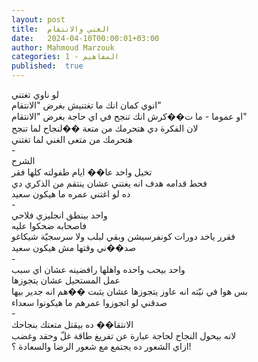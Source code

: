```yaml
---
layout: post
title:  الغني والانتقام
date:   2024-04-10T00:00:01+03:00
author: Mahmoud Marzouk
categories: 1 - المفاهيم
published:  true
---
```

لو ناوي تغتني\
انوي كمان انك ما تغتنيش بغرض \"الانتقام\"\
او عموما - ما ت��كرش انك تنجح في اي حاجة بغرض \"الانتقام\"\
لان الفكرة دي هتحرمك من متعة ��لنجاح لما تنجح\
هتحرمك من متعى الغني لما تغتني\
-\
الشرح\
تخيل واحد عا�� ايام طفولته كلها فقر\
فحط قدامه هدف انه يغتني عشان ينتقم من الذكري دي\
ده لو اغتني عمره ما هيكون سعيد\
-\
واحد بينطق انجليزي فلاحي\
فاصحابه ضحكوا عليه\
فقرر ياخد دورات كونفرسيشن وبقي لبلب ولا سرسجيّة شيكاغو\
صد��ني وقتها مش هيكون سعيد\
-\
واحد بيحب واحده واهلها رافضينه عشان اي سبب\
عمل المستحيل عشان يتجوزها\
بس هوا في نيّته انه عاوز يتجوزها عشان يثبت ��هم انه جدير
بيها\
صدقني لو اتجوزوا عمرهم ما هيكونوا سعداء\
-\
الانتقا�� ده بيقتل متعتك بنجاحك\
لانه بيحول النجاح لحاجة عبارة عن تفريغ طاقة غلّ وحقد وغضب\
ازاي الشعور ده يجتمع مع شعور الرضا والسعادة ؟!
